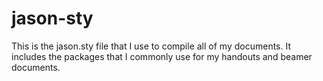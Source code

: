 # jason-sty

This is the jason.sty file that I use to compile all of my documents. It includes the packages that I commonly use for my handouts and beamer documents.
